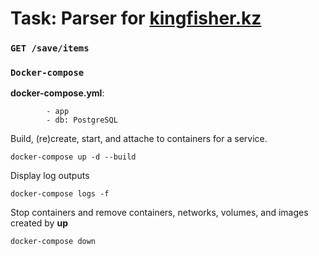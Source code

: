 # Task: Parser for [kingfisher.kz](https://kingfisher.kz/)

### ```GET /save/items```


### ```Docker-compose```
__docker-compose.yml__:<br>
```
        - app
        - db: PostgreSQL
```

Build, (re)create, start, and attache to containers for a service.
```
docker-compose up -d --build
```
Display log outputs
```
docker-compose logs -f
```
Stop containers and remove containers, networks, volumes, and images created by **up**
```
docker-compose down
```
